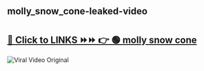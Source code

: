 
 ## molly_snow_cone-leaked-video 

# <h2><a href="https://clipsfans.com/molly_snow_cone&ref=git">🔗 Click to LINKS ⏩⏩ 👉 🟢 molly snow cone </a></h2>

<a href="https://clipsfans.com/molly_snow_cone&ref=git" rel="nofollow" data-target="animated-image.originalLink"><img src="https://i.ibb.co.com/xMMVF88/686577567.gif" alt="Viral Video Original" style="max-width: 100%; display: inline-block;" data-target="animated-image.originalImage"></a>
